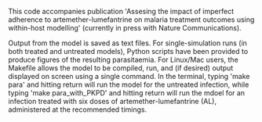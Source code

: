 This code accompanies publication 'Assesing the impact of imperfect adherence to artemether-lumefantrine on malaria treatment outcomes using within-host modelling' (currently in press with Nature Communications).

Output from the model is saved as text files. For single-simulation runs (in both treated and untreated models), Python scripts have been provided to produce figures of the resulting parasitaemia. For Linux/Mac users, the Makefile allows the model to be compiled, run, and (if desired) output displayed on screen using a single command. In the terminal, typing 'make para' and hitting return will run the model for the untreated infection, while typing 'make para_with_PKPD' and hitting return will run the mdoel for an infection treated with six doses of artemether-lumefantrine (AL), administered at the recommended timings.